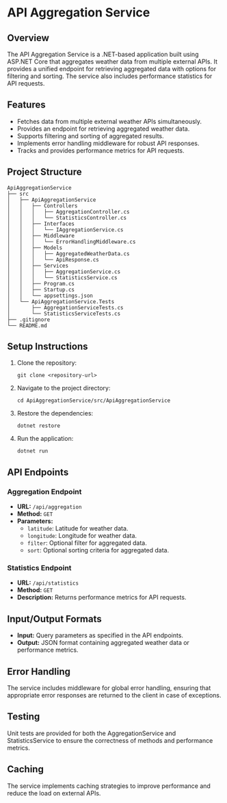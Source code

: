 # API Aggregation Service

## Overview
The API Aggregation Service is a .NET-based application built using ASP.NET Core that aggregates weather data from multiple external APIs. It provides a unified endpoint for retrieving aggregated data with options for filtering and sorting. The service also includes performance statistics for API requests.

## Features
- Fetches data from multiple external weather APIs simultaneously.
- Provides an endpoint for retrieving aggregated weather data.
- Supports filtering and sorting of aggregated results.
- Implements error handling middleware for robust API responses.
- Tracks and provides performance metrics for API requests.

## Project Structure
```
ApiAggregationService
├── src
│   ├── ApiAggregationService
│   │   ├── Controllers
│   │   │   ├── AggregationController.cs
│   │   │   └── StatisticsController.cs
│   │   ├── Interfaces
│   │   │   └── IAggregationService.cs
│   │   ├── Middleware
│   │   │   └── ErrorHandlingMiddleware.cs
│   │   ├── Models
│   │   │   ├── AggregatedWeatherData.cs
│   │   │   └── ApiResponse.cs
│   │   ├── Services
│   │   │   ├── AggregationService.cs
│   │   │   └── StatisticsService.cs
│   │   ├── Program.cs
│   │   ├── Startup.cs
│   │   └── appsettings.json
│   └── ApiAggregationService.Tests
│       ├── AggregationServiceTests.cs
│       └── StatisticsServiceTests.cs
├── .gitignore
└── README.md
```

## Setup Instructions
1. Clone the repository:
   ```
   git clone <repository-url>
   ```
2. Navigate to the project directory:
   ```
   cd ApiAggregationService/src/ApiAggregationService
   ```
3. Restore the dependencies:
   ```
   dotnet restore
   ```
4. Run the application:
   ```
   dotnet run
   ```

## API Endpoints

### Aggregation Endpoint
- **URL:** `/api/aggregation`
- **Method:** `GET`
- **Parameters:**
  - `latitude`: Latitude for weather data.
  - `longitude`: Longitude for weather data.
  - `filter`: Optional filter for aggregated data.
  - `sort`: Optional sorting criteria for aggregated data.

### Statistics Endpoint
- **URL:** `/api/statistics`
- **Method:** `GET`
- **Description:** Returns performance metrics for API requests.

## Input/Output Formats
- **Input:** Query parameters as specified in the API endpoints.
- **Output:** JSON format containing aggregated weather data or performance metrics.

## Error Handling
The service includes middleware for global error handling, ensuring that appropriate error responses are returned to the client in case of exceptions.

## Testing
Unit tests are provided for both the AggregationService and StatisticsService to ensure the correctness of methods and performance metrics.

## Caching
The service implements caching strategies to improve performance and reduce the load on external APIs.
